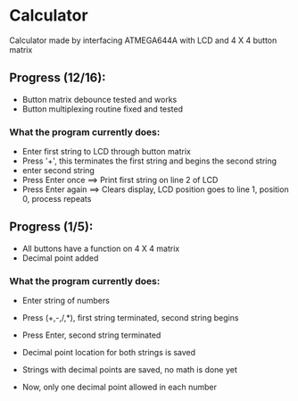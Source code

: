# Calculator
Calculator made by interfacing ATMEGA644A with LCD and 4 X 4 button matrix
## Progress (12/16):
- Button matrix debounce tested and works
- Button multiplexing routine fixed and tested
### What the program currently does:
- Enter first string to LCD through button matrix
- Press '+', this terminates the first string and begins the second string
- enter second string
- Press Enter once ==> Print first string on line 2 of LCD
- Press Enter again ==> Clears display, LCD position goes to line 1, position 0, process repeats

## Progress (1/5):
- All buttons have a function on 4 X 4 matrix
- Decimal point added
### What the program currently does:
- Enter string of numbers
- Press (+,-,/,*), first string terminated, second string begins
- Press Enter, second string terminated
- Decimal point location for both strings is saved
- Strings with decimal points are saved, no math is done yet

- Now, only one decimal point allowed in each number